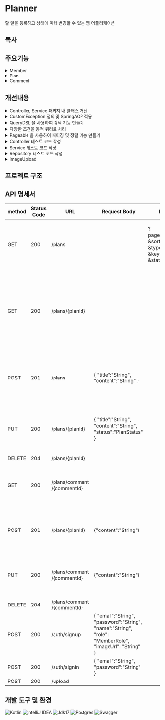 # Planner 
할 일을 등록하고 상태에 따라 변경할 수 있는 웹 어플리케이션

## 목차

## 주요기능

<details>
<summary> Member </summary><div>
  
- 회원 가입
  -  이메일은 이메일 형식에 맞추어 중복 없이 구성
  -  비밀번호는 최소 4자 이상이며, 영어와 숫자가 모두 들어가야 함
  -  데이터베이스에 비밀번호를 평문으로 저장하는 것이 아닌, 단방향 암호화 알고리즘을 이용하여 암호화 해서 저장
- 로그인
  -  로그인 버튼을 누른 경우 이메일과 비밀번호가 데이터베이스에 등록됐는지 확인
  -  로그인 성공 시, 로그인에 성공한 유저의 정보를 JWT를 활용하여 토큰 발행

  </div></details>


<details>
<summary> Plan </summary><div>
  
- 전체 게시글 목록 조회
    - 제목, 내용, 작성자명, 상태에 따라서 조회
    - 작성 날짜 기준으로 내림차순 정렬
    - 페이징 조회 사용
- 게시글 작성
    - 토큰을 검사하여, 유효한 토큰일 경우에만 게시글 작성 가능
    - 이미지 업로드 가능
- 게시글 조회
- 게시글 수정
    - 토큰을 검사하여, 해당 사용자가 작성한 게시글만 수정
- 게시글 삭제
    - 토큰을 검사하여, 해당 사용자가 작성한 게시글만 삭제
             
  </div></details>


<details>
<summary> Comment </summary><div>
  
- 댓글 작성
    - 게시글과 연관 관계를 가진 댓글 테이블 추가
    - 토큰을 검사하여, 유효한 토큰일 경우에만 게시글 작성 가능

  </div></details>


## 개선내용

<details>
<summary>  Controller, Service 패키지 내 클래스 개선 </summary><div>
- Controller Advice 로 예외 공통화 처리
  
  > GlobalExceptionHandler::class에 @RestControllerAdvice 사용하여 예외 공통화
  
- Service 인터페이스와 구현체 분리하여 추상화
  > CRUD 메서드 추상화

</div></details>


<details>
<summary>  CustomException 정의 및 SpringAOP 적용 </summary><div>
- CustomException 정의
  > RuntimeException 사용하여 ModelNotFoundㄷException 정의


</div></details>



<details>
<summary>  QueryDSL 을 사용하여 검색 기능 만들기 </summary><div>

- booleanExpression 이용하여 검색

```kotlin
  .where(deleteAtIsNull(), search(type, keyword), status(status))
```

</div></details>


<details>
<summary>  다양한 조건을 동적 쿼리로 처리 </summary><div>


  
- SearchType 생성하여 type 분류 후 String으로 키워드 입력받아서 검색기능 처리
- status에 따른 결과 따로 추가

```kotlin
    private fun search(searchType: SearchType?, keyword: String?): BooleanExpression? {
        return when (searchType) {
            SearchType.TITLE -> titleContains(keyword)
            SearchType.CONTENT -> contentContains(keyword)
            SearchType.WRITER -> writerEq(keyword)
            else -> null
        }
    }

 ...
    //plan 상태에 따른결과
    private fun status(status: PlanStatus?): BooleanExpression? {
        return status?.let { plan.status.eq(it) }
    }
```

</div></details>


<details>
<summary>  Pageable 을 사용하여 페이징 및 정렬 기능 만들기 </summary><div>
- Pageable 사용하여 Page 생성
  
```kotlin
        val totalCount = queryFactory
            .select(plan.count()).from(plan)
            .fetchOne() ?: 0L

        val result = queryFactory
            .selectFrom(plan).where(deleteAtIsNull(), search(type, keyword), status(status))
            .orderBy(sort)
            .offset(pageable.offset)
            .limit(pageable.pageSize.toLong()).fetch()

        return PageImpl(result, pageable, totalCount)
```

</div></details>


<details>
<summary> Controller 테스트 코드 작성 </summary><div>
- MockMvc 를 사용해서 Controller 테스트 코드 작성

  <details>
  
  ```kotlin

  @SpringBootTest
  @AutoConfigureMockMvc
  @ExtendWith(MockKExtension::class)
  class PlanControllerTest @Autowired constructor(
      private val mockMvc: MockMvc,
      private val tokenProvider: TokenProvider,
      private val objectMapper: ObjectMapper = jacksonObjectMapper().registerKotlinModule()
          .registerModule(JavaTimeModule()),
  ) : DescribeSpec({
      extensions(SpringExtension)
      afterContainer { clearAllMocks() }
      val planService = mockk<PlanServiceImpl>()
  
      describe("POST /plans는") {
          context("정상값을보낼때") {
              it("201을 보내야함") {
                  val request = PlanRequest(
                      title = "test_title",
                      content = "abc"
                  )
                  val token = tokenProvider.generateAccessToken(
                      subject = "1",
                      email = "test@gmail.com",
                      role = MemberRole.HOST
                  )
                  val principal = MemberPrincipal(1, "test@gmail.com", roles = setOf("ROLE_HOST"))
                  every { planService.createPlan(request, principal.id) } returns PlanResponse(
                      planId = 1L,
                      title = "test_title",
                      content = "abc",
                      status = PlanStatus.READY,
                      writer = "test",
                      createdAt = LocalDateTime.now(),
                      updatedAt = null
                  )
  
                  val result = mockMvc.perform(
                      post("/plans")
                          .accept(MediaType.APPLICATION_JSON)
                          .contentType(MediaType.APPLICATION_JSON)
                          .header("Authorization", "Bearer $token")
                          .content(jacksonObjectMapper().writeValueAsString(request))
                  ).andReturn()
  
                  result.response.status shouldBe 201
  
                  val responseDto = objectMapper.readValue(
                      result.response.contentAsString,
                      PlanResponse::class.java
                  )
                  responseDto.status shouldBe PlanStatus.READY
              }
          }
      }
  }) 
  ```
  </details>
</div></details>


<details>
<summary> Service 테스트 코드 작성 </summary><div>
- Mockito 을 사용하여 Service 테스트 코드 작성

  <details>
    
  ```kotlin

  @SpringBootTest
  @ExtendWith(MockKExtension::class)
  class PlanServiceImplTest : BehaviorSpec({
      extension(SpringExtension)
      afterContainer { clearAllMocks() }
      val planRepository = mockk<PlanRepository>()
      val commentRepository = mockk<CommentRepository>()
      val memberRepository = mockk<MemberRepository>()
  
      val planService = PlanServiceImpl(planRepository, commentRepository, memberRepository)
  
      Given("plan 목록이 존재하지 않을때") {
          When("특정 plan조회를 요청하면") {
              Then("ModelNotFoundException이 발생해야 한다.") {
                  val planId = 100L
                  every { planRepository.findByIdAndDeletedAtIsNull(any()) } returns null
  
                  shouldThrow<ModelNotFoundException> {
                      planService.getPlanById(planId)
                  }
              }
          }
      }
  })
  ```
  </details>


</div></details>


<details>
<summary> Repository 테스트 코드 작성 </summary><div>
- @DataJpaTest 를 사용해서 Repository 테스트 코드 작성
  
  <details>

  ```kotlin

  @DataJpaTest
  @AutoConfigureTestDatabase(replace = AutoConfigureTestDatabase.Replace.NONE)
  @Import(value = [QueryDslConfig::class, JPAConfig::class])
  @ActiveProfiles("test")
  class PlanRepositoryTest @Autowired constructor(
      private val planRepository: PlanRepository,
      private val membersRepository: MemberRepository,
  ) {
      @Test
      fun `SearchType 이 null 이 아닌 경우 Keyword가 포함된것들이 검색되는지 결과 확인`() {
          // GIVEN
          membersRepository.saveAndFlush(MEMBER)
          planRepository.saveAllAndFlush(DEFAULT_PLAN_LIST)
  
          // WHEN
          val result = planRepository.findByAll(PageRequest.of(0, 10), null, SearchType.TITLE, "test1", null)
  
          // THEN
          result.content.size shouldBe 3
      }
  ```
  
  </details>

</div></details>

<details>
<summary> imageUpload </summary><div>

</details>


## 프로젝트 구조


## API 명세서

method|Status Code|URL|Request Body|Request Param|Response body
--|--|--|--|--|--
GET|200|/plans||?page=$page&size=$size &sort=$sort &type=$searchType &keyword=&keyword &status=&status|[	{		"planId":"Long",     "title":"String"     "content":"String",     "status":"PlanStatus",      "writer":"String",     "createdAt":"LocalDateTime",     "updateAt":"LocalDateTime"	},	... ]
GET|200|/plans/{planId}||| {		"planId":"Long",     "title":"String"     "content":"String",     "status":"PlanStatus",      "writer":"String",     "createdAt":"LocalDateTime",     "updateAt":"LocalDateTime"	}, { "commentId":"Long", "content":"String", "writer":"String", "createdAt":"LocalDateTime", "updateAt":"LocalDateTime" }
POST|201|/plans|{ "title":"String", "content":"String" } || {		"planId":"Long",     "title":"String"     "content":"String",     "status":"PlanStatus",      "writer":"String",     "createdAt":"LocalDateTime",     "updateAt":"LocalDateTime"	}
PUT|200|/plans/{planId}|{ "title":"String", "content":"String", "status":"PlanStatus" }||{		"planId":"Long",     "title":"String"     "content":"String",     "status":"PlanStatus",      "writer":"String",     "createdAt":"LocalDateTime",     "updateAt":"LocalDateTime"	}
DELETE|204|/plans/{planId}|||
GET|200|/plans/comment /{commentId}|||{  "planId":"Long",  "commentId":"Long",  "comment":"String",  "writer":"String",  "createdAt":"LocalDateTime",  "updatedAt":"LocalDateTime" }
POST|201|/plans/{planId}|{"content":"String"}||{  "planId":"Long",  "commentId":"Long",  "comment":"String",  "writer":"String",  "createdAt":"LocalDateTime",  "updatedAt":"LocalDateTime" }
PUT|200|/plans/comment /{commentId}|{"content":"String"}||{  "planId":"Long",  "commentId":"Long",  "comment":"String",  "writer":"String",  "createdAt":"LocalDateTime",  "updatedAt":"LocalDateTime" }
DELETE|204|/plans/comment /{commentId}|||
POST|200|/auth/signup|{  "email":"String",  "password":"String",   "name":"String",  "role": "MemberRole",  "imageUrl": "String" }||{  "memberId":"Long",  "email":"String",  "name":"String",  "imageUrl":"String" }
POST|200|/auth/signin|{  "email":"String",  "password":"String" }||{ "accessToken":"String" } 
POST|200|/upload||||url

## 개발 도구 및 환경

![Kotlin](https://img.shields.io/badge/kotlin-%237F52FF.svg?style=for-the-badge&logo=kotlin&logoColor=white)
![IntelliJ IDEA](https://img.shields.io/badge/IntelliJIDEA-000000.svg?style=for-the-badge&logo=intellij-idea&logoColor=white) 
![Jdk17](https://img.shields.io/badge/jdk17-%23ED8B00.svg?style=for-the-badge&logo=openjdk&logoColor=white"/)
![Postgres](https://img.shields.io/badge/postgres-%23316192.svg?style=for-the-badge&logo=postgresql&logoColor=white)
![Swagger](https://img.shields.io/badge/-Swagger-%23Clojure?style=for-the-badge&logo=swagger&logoColor=white)
